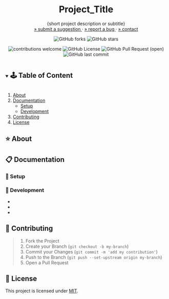 <!-- PROJECT SUMMARY -->
<div align="center">
  <h1 align="center">Project_Title</h1>

  <p align="center">
    {short project description or subtitle}
    <br>
    <a href="https://github.com/github_username/repo_name/issues">» submit a suggestion </a>
    ·
    <a href="https://github.com/github_username/repo_name/issues">» report a bug </a>
    ·
    <a href="https://github.com/github_username/repo_name">» contact </a>
  </p>

  <div align="center">

![GitHub forks](https://img.shields.io/github/forks/github_username/repo-name?style=social) ![GitHub stars](https://img.shields.io/github/stars/github_username/repo-name?style=social)

![contributions welcome](https://img.shields.io/badge/contributions-welcome-purple.svg?style=flat) ![GitHub License](https://img.shields.io/github/license/github_username/repo-name?color=green) ![GitHub Pull Request (open)](https://img.shields.io/github/issues-pr/github_username/repo-name?color=blue) ![GitHub last commit](https://img.shields.io/github/last-commit/github_username/repo-name?color=pink)

  </div>
</div>

<!-- TABLE OF CONTENT -->
<details open="open">
  <summary><h2 style="display: inline-block">🕹 Table of Content</h2></summary>
  <ol>
    <li>
      <a href="#⭐-about">About</a>
    </li>
    <li>
      <a href="#📋-documentation">Documentation</a>
      <ul>
        <li><a href="#🍏-setup">Setup</a></li>
        <li><a href="#🍎-development">Development</a></li>
      </ul>
    </li>
    <li><a href="#🌻-contributing">Contributing</a></li>
    <li><a href="#📝-license">License</a></li>
  </ol>
</details>

<!-- ABOUT -->
## :star: About
<!-- Add your project description here -->

<!-- CONTENT -->
## :clipboard: Documentation


### :green_apple: Setup
<!-- Add setup instructions here -->

### :apple: Development
<!-- Add development details here -->
* []()
* []()
* []()

<!-- CONTRIBUTING -->
## :sunflower: Contributing
<!-- Add contribution guidelines here -->
> 1. Fork the Project
> 2. Create your Branch (`git checkout -b my-branch`)
> 3. Commit your Changes (`git commit -m 'add my contribution'`)
> 4. Push to the Branch (`git push --set-upstream origin my-branch`)
> 5. Open a Pull Request


<!-- LICENSE -->
## :pencil: License
<!-- Add license information here -->
This project is licensed under [MIT](https://opensource.org/licenses).

<!-- ACKNOWLEDGEMENTS -->
<!-- ## Acknowledgements -->
